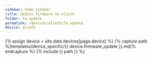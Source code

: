 ```yaml
---
sidebar: home_sidebar
title: Update firmware on alioth
folder: fw_update
permalink: /devices/alioth/fw_update
device: alioth
---
```

{% assign device = site.data.devices[page.device] %}
{% capture path %}templates/device_specific/{{ device.firmware_update }}.md{% endcapture %}
{% include {{ path }} %}
